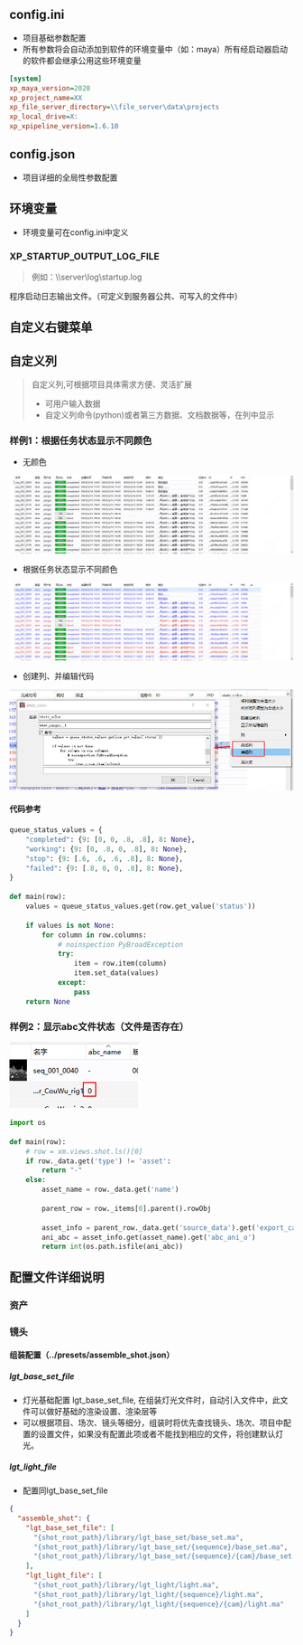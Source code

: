 

## config.ini

- 项目基础参数配置
- 所有参数将会自动添加到软件的环境变量中（如：maya）所有经启动器启动的软件都会继承公用这些环境变量

```ini
[system]
xp_maya_version=2020
xp_project_name=XX
xp_file_server_directory=\\file_server\data\projects
xp_local_drive=X:
xp_xpipeline_version=1.6.10
```

## config.json

- 项目详细的全局性参数配置

## 环境变量

- 环境变量可在config.ini中定义

### XP_STARTUP_OUTPUT_LOG_FILE

> 例如：\\\server\log\startup.log

程序启动日志输出文件。（可定义到服务器公共、可写入的文件中）





## 自定义右键菜单



## 自定义列

> 自定义列,可根据项目具体需求方便、灵活扩展
>
> - 可用户输入数据
> - 自定义列命令(python)或者第三方数据、文档数据等，在列中显示

### 样例1：根据任务状态显示不同颜色



- 无颜色

![image-20230516121707620](images/image-20230516121707620.png)

- 根据任务状态显示不同颜色

![image-20230516121745990](images/image-20230516121745990.png)



- 创建列、并编辑代码

![image-20230516122053965](images/image-20230516122053965.png)



#### 代码参考

```python
queue_status_values = {
    "completed": {9: [0, 0, .8, .8], 8: None},
    "working": {9: [0, .8, 0, .8], 8: None},
    "stop": {9: [.6, .6, .6, .8], 8: None},
    "failed": {9: [.8, 0, 0, .8], 8: None},
}

def main(row):
    values = queue_status_values.get(row.get_value('status'))

    if values is not None:
        for column in row.columns:
            # noinspection PyBroadException
            try:
                item = row.item(column)
                item.set_data(values)
            except:
                pass
    return None
```





### 样例2：显示abc文件状态（文件是否存在）

![image-20230524104100730](images/image-20230524104100730.png)

```python
import os

def main(row):
    # row = xm.views.shot.ls()[0]
    if row._data.get('type') != 'asset':
        return "-"
    else:
        asset_name = row._data.get('name')
    
        parent_row = row._items[0].parent().rowObj
    
        asset_info = parent_row._data.get('source_data').get('export_cache').get('asset_info')
        ani_abc = asset_info.get(asset_name).get('abc_ani_o')
        return int(os.path.isfile(ani_abc))

```





## 配置文件详细说明

### 资产



### 镜头

#### 组装配置（../presets/assemble_shot.json）

##### lgt_base_set_file

* 灯光基础配置 lgt_base_set_file, 在组装灯光文件时，自动引入文件中，此文件可以做好基础的渲染设置、渲染层等
* 可以根据项目、场次、镜头等细分，组装时将优先查找镜头、场次、项目中配置的设置文件，如果没有配置此项或者不能找到相应的文件，将创建默认灯光。



##### lgt_light_file 

- 配置同lgt_base_set_file

```json
{
  "assemble_shot": {
    "lgt_base_set_file": [
      "{shot_root_path}/library/lgt_base_set/base_set.ma",
      "{shot_root_path}/library/lgt_base_set/{sequence}/base_set.ma",
      "{shot_root_path}/library/lgt_base_set/{sequence}/{cam}/base_set.ma"
    ],
    "lgt_light_file": [
      "{shot_root_path}/library/lgt_light/light.ma",
      "{shot_root_path}/library/lgt_light/{sequence}/light.ma",
      "{shot_root_path}/library/lgt_light/{sequence}/{cam}/light.ma"
    ]
  }
}
```





